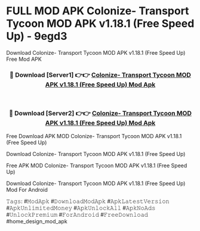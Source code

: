 # FULL MOD APK Colonize- Transport Tycoon MOD APK v1.18.1 (Free Speed Up) - 9egd3
Download Colonize- Transport Tycoon MOD APK v1.18.1 (Free Speed Up) Free Mod APK

<div align="center">
<h3>🔴 Download [Server1] 👉👉 <a href="https://apk-comot.site?title=Colonize-_Transport_Tycoon_MOD_APK_v1.18.1_(Free_Speed_Up)">Colonize- Transport Tycoon MOD APK v1.18.1 (Free Speed Up) Mod Apk</a></h3><br>

<h3>🔴 Download [Server2] 👉👉 <a href="https://apk-comot.site?title=Colonize-_Transport_Tycoon_MOD_APK_v1.18.1_(Free_Speed_Up)">Colonize- Transport Tycoon MOD APK v1.18.1 (Free Speed Up) Mod Apk</a></h3>
</div>


Free Download APK MOD Colonize- Transport Tycoon MOD APK v1.18.1 (Free Speed Up)

Download Colonize- Transport Tycoon MOD APK v1.18.1 (Free Speed Up) 

Free APK MOD Colonize- Transport Tycoon MOD APK v1.18.1 (Free Speed Up) 

Download Colonize- Transport Tycoon MOD APK v1.18.1 (Free Speed Up) Mod For Android

𝚃𝚊𝚐𝚜: #𝙼𝚘𝚍𝙰𝚙𝚔 #𝙳𝚘𝚠𝚗𝚕𝚘𝚊𝚍𝙼𝚘𝚍𝙰𝚙𝚔 #𝙰𝚙𝚔𝙻𝚊𝚝𝚎𝚜𝚝𝚅𝚎𝚛𝚜𝚒𝚘𝚗 #𝙰𝚙𝚔𝚄𝚗𝚕𝚒𝚖𝚒𝚝𝚎𝚍𝙼𝚘𝚗𝚎𝚢 #𝙰𝚙𝚔𝚄𝚗𝚕𝚘𝚌𝚔𝙰𝚕𝚕 #𝙰𝚙𝚔𝙽𝚘𝙰𝚍𝚜 #𝚄𝚗𝚕𝚘𝚌𝚔𝙿𝚛𝚎𝚖𝚒𝚞𝚖 #𝙵𝚘𝚛𝙰𝚗𝚍𝚛𝚘𝚒𝚍 #𝙵𝚛𝚎𝚎𝙳𝚘𝚠𝚗𝚕𝚘𝚊𝚍 #home_design_mod_apk